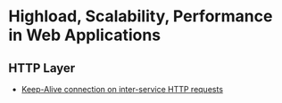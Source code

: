 # Highload, Scalability, Performance in Web Applications
## HTTP Layer
- [Keep-Alive connection on inter-service HTTP requests](https://medium.com/@onufrienkos/keep-alive-connection-on-inter-service-http-requests-3f2de73ffa1)
